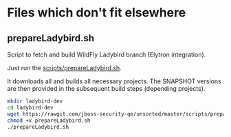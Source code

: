 # Files which don't fit elsewhere

## prepareLadybird.sh

Script to fetch and build WildFly Ladybird branch (Elytron integration).

Just run the [scripts/prepareLadybird.sh](scripts/prepareLadybird.sh).

It downloads all and builds all necessary projects. The SNAPSHOT versions 
are then provided in the subsequent build steps (depending projects).

```bash
mkdir ladybird-dev
cd ladybird-dev
wget https://rawgit.com/jboss-security-qe/unsorted/master/scripts/prepareLadybird.sh
chmod +x prepareLadybird.sh
./prepareLadybird.sh
```
